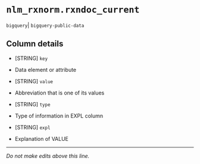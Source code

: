 # `nlm_rxnorm.rxndoc_current`
`bigquery`| `bigquery-public-data`

## Column details
* [STRING]    `key`
 - Data element or attribute
* [STRING]    `value`
 - Abbreviation that is one of its values
* [STRING]    `type`
 - Type of information in EXPL column
* [STRING]    `expl`
 - Explanation of VALUE

-------------------------------------------------------------------------------
*Do not make edits above this line.*
